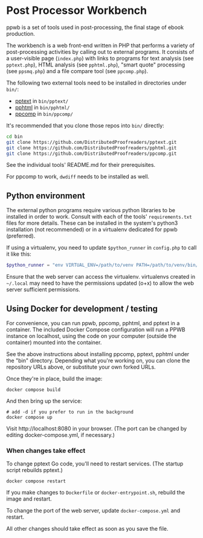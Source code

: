 # Post Processor Workbench

ppwb is a set of tools used in post-processing, the final stage of ebook
production.

The workbench is a web front-end written in PHP that performs a variety
of post-processing activities by calling out to external programs.
It consists of a user-visible page (`index.php`) with links to programs for
text analysis (see `pptext.php`), HTML analysis (see `pphtml.php`),
"smart quote" processing (see `ppsmq.php`) and a file compare tool
(see `ppcomp.php`).

The following two external tools need to be installed in directories under
`bin/`:
* [pptext](https://github.com/DistributedProofreaders/pptext) in `bin/pptext/`
* [pphtml](https://github.com/DistributedProofreaders/pphtml) in `bin/pphtml/`
* [ppcomp](https://github.com/DistributedProofreaders/ppcomp) in `bin/ppcomp/`

It's recommended that you clone those repos into `bin/` directly:

```bash
cd bin
git clone https://github.com/DistributedProofreaders/pptext.git
git clone https://github.com/DistributedProofreaders/pphtml.git
git clone https://github.com/DistributedProofreaders/ppcomp.git
```

See the individual tools' README.md for their prerequisites.

For ppcomp to work, `dwdiff` needs to be installed as well.

## Python environment

The external python programs require various python libraries to be installed
in order to work. Consult with each of the tools' `requirements.txt` files
for more details. These can be installed in the system's python3 installation
(not recommended) or in a virtualenv dedicated for ppwb (preferred).

If using a virtualenv, you need to update `$python_runner` in `config.php` to
call it like this:
```php
$python_runner = "env VIRTUAL_ENV=/path/to/venv PATH=/path/to/venv/bin/python3";
```

Ensure that the web server can access the virtualenv. virtualenvs created
in `~/.local` may need to have the permissions updated (o+x) to allow the
web server sufficient permissions.

## Using Docker for development / testing

For convenience, you can run ppwb, ppcomp, pphtml, and pptext in a container.
The included Docker Compose configuration will run a PPWB instance on localhost,
using the code on your computer (outside the container) mounted into the
container.

See the above instructions about installing ppcomp, pptext, pphtml under the
"bin" directory. Depending what you're working on, you can clone the repository
URLs above, or substitute your own forked URLs.

Once they're in place, build the image:

    docker compose build

And then bring up the service:

    # add -d if you prefer to run in the background
    docker compose up

Visit http://localhost:8080 in your browser. (The port can be changed by editing
docker-compose.yml, if necessary.)

### When changes take effect

To change pptext Go code, you'll need to restart services.
(The startup script rebuilds pptext.)

    docker compose restart

If you make changes to `Dockerfile` or `docker-entrypoint.sh`, rebuild the
image and restart.

To change the port of the web server, update `docker-compose.yml` and restart.

All other changes should take effect as soon as you save the file.
